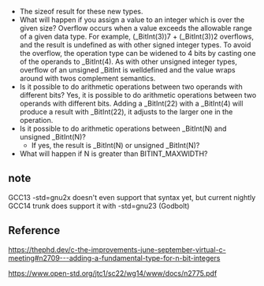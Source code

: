 - The sizeof result for these new types.
- What will happen if you assign a value to an integer which is over the given size?
  Overflow occurs when a value exceeds the allowable range of a given data type. For example,
  (\_BitInt(3))7 + (\_BitInt(3))2 overflows, and the result is undefined as with other signed
  integer types. To avoid the overflow, the operation type can be widened to 4 bits by casting one of the
  operands to \_BitInt(4). As with other unsigned integer types, overflow of an unsigned \_BitInt is welldefined and the value wraps around with twos complement semantics.
- Is it possible to do arithmetic operations between two operands with different bits?
  Yes, it is possible to do arithmetic operations between two operands with different bits. Adding a \_BitInt(22) with a \_BitInt(4) will produce a result with \_BitInt(22), it adjusts to the larger one in the operation.
- Is it possible to do arithmetic operations between \_BitInt(N) and unsigned \_BitInt(N)?
  - If yes, the result is \_BitInt(N) or unsigned \_BitInt(N)?
- What will happen if N is greater than BITINT_MAXWIDTH?

## note

GCC13 -std=gnu2x doesn't even support that syntax yet, but current nightly GCC14 trunk does support it with -std=gnu23 (Godbolt)

## Reference

https://thephd.dev/c-the-improvements-june-september-virtual-c-meeting#n2709---adding-a-fundamental-type-for-n-bit-integers

https://www.open-std.org/jtc1/sc22/wg14/www/docs/n2775.pdf
